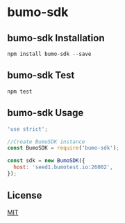 bumo-sdk
=======

## bumo-sdk  Installation
```
npm install bumo-sdk --save
```

## bumo-sdk  Test
```
npm test
```

## bumo-sdk  Usage

```js
'use strict';

//Create BumoSDK instance
const BumoSDK = require('bumo-sdk');

const sdk = new BumoSDK({
  host: 'seed1.bumotest.io:26002',
});


```

## License

[MIT](LICENSE)
